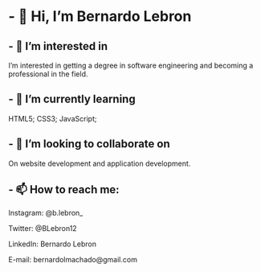<h1> - 👋 Hi, I’m Bernardo Lebron </h1>

<h2> - 👀 I’m interested in </h2>
<p> I’m interested in getting a degree in software engineering and becoming a professional in the field. </p>

<h2> - 🌱 I’m currently learning </h2>
<p> HTML5; CSS3; JavaScript; </p>
  
<h2> - 💞️ I’m looking to collaborate on </h2>
<p> On website development and application development.</p>

<h2> - 📫 How to reach me:</h2>
<p> Instagram: @b.lebron_ </p>
<p> Twitter: @BLebron12 </p>
<p> LinkedIn: Bernardo Lebron </p>
<p> E-mail: bernardolmachado@gmail.com </p>

<!---
Bernardo-Lebron/Bernardo-Lebron is a ✨ special ✨ repository because its `README.md` (this file) appears on your GitHub profile.
You can click the Preview link to take a look at your changes.
--->
